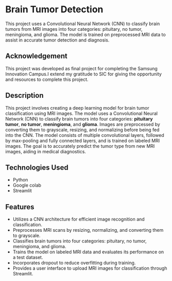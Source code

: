 # Brain Tumor Detection  
This project uses a Convolutional Neural Network (CNN) to classify brain tumors from MRI images into four categories: pituitary, no tumor, meningioma, and glioma. The model is trained on preprocessed MRI data to assist in accurate tumor detection and diagnosis.
## Acknowledgement
This project was developed as final project for completing the Samsung Innovation Campus.I extend my gratitude to SIC for giving the opportunity and resources to complete this project.
## Description
This project involves creating a deep learning model for brain tumor classification using MRI images. The model uses a Convolutional Neural Network (CNN) to classify brain tumors into four categories: **pituitary tumor**, **no tumor**, **meningioma**, and **glioma**. Images are preprocessed by converting them to grayscale, resizing, and normalizing before being fed into the CNN. The model consists of multiple convolutional layers, followed by max-pooling and fully connected layers, and is trained on labeled MRI images. The goal is to accurately predict the tumor type from new MRI images, aiding in medical diagnostics.
## Technologies Used
* Python
* Google colab
* Streamlit
## Features
* Utilizes a CNN architecture for efficient image recognition and classification.
* Preprocesses MRI scans by resizing, normalizing, and converting them to grayscale.
* Classifies brain tumors into four categories: pituitary, no tumor, meningioma, and glioma.
* Trains the model on labeled MRI data and evaluates its performance on a test dataset.
* Incorporates dropout to reduce overfitting during training.
* Provides a user interface to upload MRI images for classification through Streamlit.
